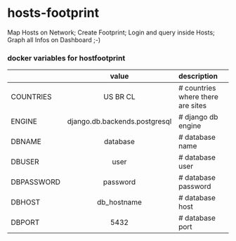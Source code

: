 # hosts-footprint
Map Hosts on Network; Create Footprint; Login and query inside Hosts; Graph all Infos on Dashboard ;-)


### docker variables for hostfootprint

|              | value                                  | description                       |
|--------------|:--------------------------------------:|:----------------------------------|
| COUNTRIES    | US BR CL                               | # countries where there are sites |
| ENGINE       | django.db.backends.postgresql	        | # django db engine                |
| DBNAME       | database                               | # database name                   |
| DBUSER       | user                                   | # database user                   |
| DBPASSWORD   | password                               | # database password               |
| DBHOST       | db_hostname                            | # database host                   |
| DBPORT       | 5432                                   | # database port                   |
